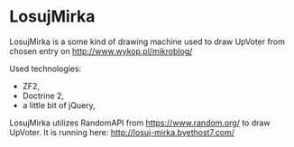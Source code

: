 # LosujMirka
LosujMirka is a some kind of drawing machine used to draw UpVoter from chosen entry on http://www.wykop.pl/mikroblog/

Used technologies:
- ZF2,
- Doctrine 2,
- a little bit of jQuery,

LosujMirka utilizes RandomAPI from https://www.random.org/ to draw UpVoter.
It is running here: http://losuj-mirka.byethost7.com/
